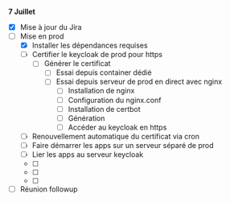 **7 Juillet**
- [x] Mise à jour du Jira
- [ ] Mise en prod
    - [x] Installer les dépendances requises
    - [ ] Certifier le keycloak de prod pour https
        - [ ] Générer le certificat 
            - [ ] Essai depuis container dédié
            - [ ] Essai depuis serveur de prod en direct avec nginx
                - [ ] Installation de nginx
                - [ ] Configuration du nginx.conf
                - [ ] Installation de certbot
                - [ ] Génération
                - [ ] Accéder au keycloak en https
    - [ ] Renouvellement automatique du certificat via cron
    - [ ] Faire démarrer les apps sur un serveur séparé de prod
    - [ ] Lier les apps au serveur keycloak
    - [ ] 
    - [ ] 
    - [ ] 
- [ ] Réunion followup
